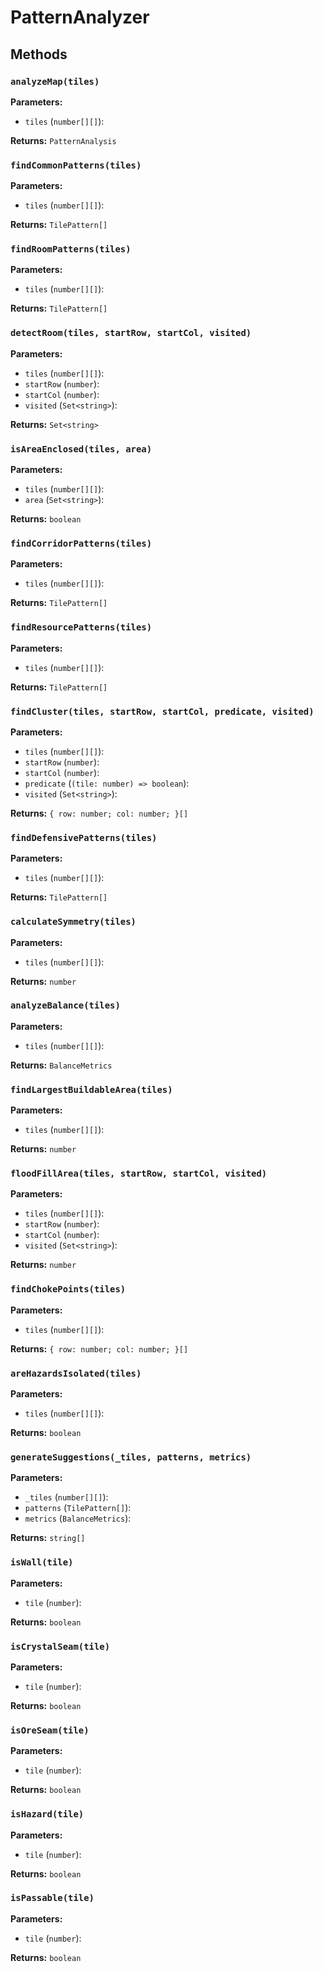 # PatternAnalyzer

## Methods

### `analyzeMap(tiles)`

**Parameters:**

- `tiles` (`number[][]`): 

**Returns:** `PatternAnalysis`

### `findCommonPatterns(tiles)`

**Parameters:**

- `tiles` (`number[][]`): 

**Returns:** `TilePattern[]`

### `findRoomPatterns(tiles)`

**Parameters:**

- `tiles` (`number[][]`): 

**Returns:** `TilePattern[]`

### `detectRoom(tiles, startRow, startCol, visited)`

**Parameters:**

- `tiles` (`number[][]`): 
- `startRow` (`number`): 
- `startCol` (`number`): 
- `visited` (`Set<string>`): 

**Returns:** `Set<string>`

### `isAreaEnclosed(tiles, area)`

**Parameters:**

- `tiles` (`number[][]`): 
- `area` (`Set<string>`): 

**Returns:** `boolean`

### `findCorridorPatterns(tiles)`

**Parameters:**

- `tiles` (`number[][]`): 

**Returns:** `TilePattern[]`

### `findResourcePatterns(tiles)`

**Parameters:**

- `tiles` (`number[][]`): 

**Returns:** `TilePattern[]`

### `findCluster(tiles, startRow, startCol, predicate, visited)`

**Parameters:**

- `tiles` (`number[][]`): 
- `startRow` (`number`): 
- `startCol` (`number`): 
- `predicate` (`(tile: number) => boolean`): 
- `visited` (`Set<string>`): 

**Returns:** `{ row: number; col: number; }[]`

### `findDefensivePatterns(tiles)`

**Parameters:**

- `tiles` (`number[][]`): 

**Returns:** `TilePattern[]`

### `calculateSymmetry(tiles)`

**Parameters:**

- `tiles` (`number[][]`): 

**Returns:** `number`

### `analyzeBalance(tiles)`

**Parameters:**

- `tiles` (`number[][]`): 

**Returns:** `BalanceMetrics`

### `findLargestBuildableArea(tiles)`

**Parameters:**

- `tiles` (`number[][]`): 

**Returns:** `number`

### `floodFillArea(tiles, startRow, startCol, visited)`

**Parameters:**

- `tiles` (`number[][]`): 
- `startRow` (`number`): 
- `startCol` (`number`): 
- `visited` (`Set<string>`): 

**Returns:** `number`

### `findChokePoints(tiles)`

**Parameters:**

- `tiles` (`number[][]`): 

**Returns:** `{ row: number; col: number; }[]`

### `areHazardsIsolated(tiles)`

**Parameters:**

- `tiles` (`number[][]`): 

**Returns:** `boolean`

### `generateSuggestions(_tiles, patterns, metrics)`

**Parameters:**

- `_tiles` (`number[][]`): 
- `patterns` (`TilePattern[]`): 
- `metrics` (`BalanceMetrics`): 

**Returns:** `string[]`

### `isWall(tile)`

**Parameters:**

- `tile` (`number`): 

**Returns:** `boolean`

### `isCrystalSeam(tile)`

**Parameters:**

- `tile` (`number`): 

**Returns:** `boolean`

### `isOreSeam(tile)`

**Parameters:**

- `tile` (`number`): 

**Returns:** `boolean`

### `isHazard(tile)`

**Parameters:**

- `tile` (`number`): 

**Returns:** `boolean`

### `isPassable(tile)`

**Parameters:**

- `tile` (`number`): 

**Returns:** `boolean`

